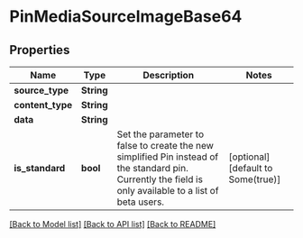 # PinMediaSourceImageBase64

## Properties
Name | Type | Description | Notes
------------ | ------------- | ------------- | -------------
**source_type** | **String** |  | 
**content_type** | **String** |  | 
**data** | **String** |  | 
**is_standard** | **bool** | Set the parameter to false to create the new simplified Pin instead of the standard pin. Currently the field is only available to a list of beta users. | [optional] [default to Some(true)]

[[Back to Model list]](../README.md#documentation-for-models) [[Back to API list]](../README.md#documentation-for-api-endpoints) [[Back to README]](../README.md)


